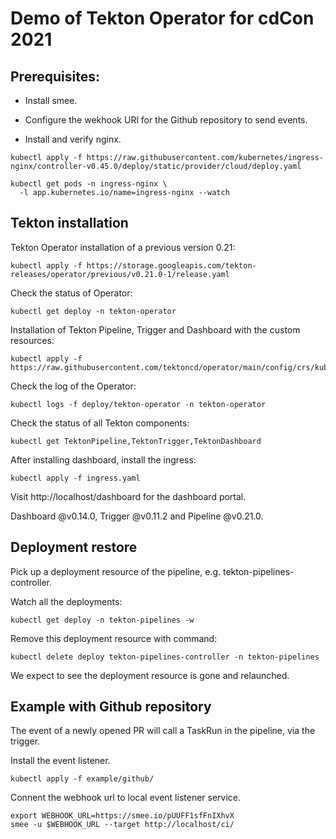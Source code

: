 # Demo of Tekton Operator for cdCon 2021

## Prerequisites:

- Install smee.
- Configure the wekhook URl for the Github repository to send events.

- Install and verify nginx.
```
kubectl apply -f https://raw.githubusercontent.com/kubernetes/ingress-nginx/controller-v0.45.0/deploy/static/provider/cloud/deploy.yaml
```

```aidl
kubectl get pods -n ingress-nginx \
  -l app.kubernetes.io/name=ingress-nginx --watch
```

## Tekton installation

Tekton Operator installation of a previous version 0.21:
```
kubectl apply -f https://storage.googleapis.com/tekton-releases/operator/previous/v0.21.0-1/release.yaml
```

Check the status of Operator:
```
kubectl get deploy -n tekton-operator
```

Installation of Tekton Pipeline, Trigger and Dashboard with the custom resources:
```
kubectl apply -f https://raw.githubusercontent.com/tektoncd/operator/main/config/crs/kubernetes/config/all/operator_v1alpha1_config_cr.yaml
```

Check the log of the Operator:
```
kubectl logs -f deploy/tekton-operator -n tekton-operator
```

Check the status of all Tekton components:
```
kubectl get TektonPipeline,TektonTrigger,TektonDashboard
```

After installing dashboard, install the ingress:
```
kubectl apply -f ingress.yaml
```

Visit http://localhost/dashboard for the dashboard portal.

Dashboard @v0.14.0, Trigger @v0.11.2 and Pipeline @v0.21.0.

## Deployment restore

Pick up a deployment resource of the pipeline, e.g. tekton-pipelines-controller.

Watch all the deployments:
```
kubectl get deploy -n tekton-pipelines -w
```

Remove this deployment resource with command:
```
kubectl delete deploy tekton-pipelines-controller -n tekton-pipelines
```

We expect to see the deployment resource is gone and relaunched.

## Example with Github repository

The event of a newly opened PR will call a TaskRun in the pipeline, via the trigger.

Install the event listener.
```
kubectl apply -f example/github/
```

Connent the webhook url to local event listener service.
```
export WEBHOOK_URL=https://smee.io/pUUFF1sfFnIXhvX
smee -u $WEBHOOK_URL --target http://localhost/ci/
```

